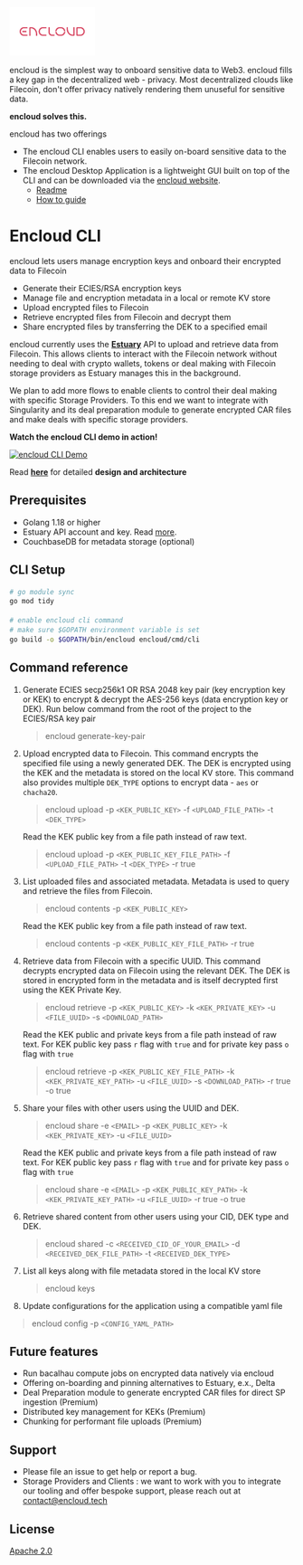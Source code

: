 <img src=".github/EnCloud_RGB-03.png" alt="180Protocol Logo" width="30%" height="30%"/>

encloud is the simplest way to onboard sensitive data to Web3. encloud fills a key gap in the decentralized web - privacy. Most decentralized
clouds like Filecoin, don't offer privacy natively rendering them unuseful for sensitive data.

**encloud solves this.**

encloud has two offerings

- The encloud CLI enables users to easily on-board sensitive data to the Filecoin network.
- The encloud Desktop Application is a lightweight GUI built on top of the CLI and can be downloaded via the [encloud website](https://encloud.tech/).
  - [Readme](cmd/web/README.md)
  - [How to guide](cmd/web/HOWTO.md)

# Encloud CLI

encloud lets users manage encryption keys and onboard their encrypted data to Filecoin

- Generate their ECIES/RSA encryption keys
- Manage file and encryption metadata in a local or remote KV store
- Upload encrypted files to Filecoin
- Retrieve encrypted files from Filecoin and decrypt them
- Share encrypted files by transferring the DEK to a specified email

encloud currently uses the [**Estuary**](https://estuary.tech/) API to upload and retrieve data from Filecoin. This allows clients to interact with the
Filecoin network without needing to deal with crypto wallets, tokens or deal making with Filecoin storage providers as
Estuary manages this in the background.

We plan to add more flows to enable clients to control their deal making with specific Storage Providers.
To this end we want to integrate with Singularity and its deal preparation module to generate encrypted CAR files and make deals
with specific storage providers.

**Watch the encloud CLI demo in action!**

[![encloud CLI Demo](http://img.youtube.com/vi/R-j_533QZ08/0.jpg)](https://www.youtube.com/watch?v=R-j_533QZ08 "encloud CLI Demo")

Read [**here**](docs/DESIGN.md) for detailed **design and architecture**

## Prerequisites

- Golang 1.18 or higher
- Estuary API account and key. Read [more](docs/CONFIG.md).
- CouchbaseDB for metadata storage (optional)

## CLI Setup

```bash
# go module sync
go mod tidy

# enable encloud cli command
# make sure $GOPATH environment variable is set
go build -o $GOPATH/bin/encloud encloud/cmd/cli
```

## Command reference

1. Generate ECIES secp256k1 OR RSA 2048 key pair (key encryption key or KEK) to encrypt & decrypt the AES-256 keys (data encryption key or DEK). Run below command from the root of the project to the ECIES/RSA key pair

   > encloud generate-key-pair

2. Upload encrypted data to Filecoin. This command encrypts the specified file using a newly generated DEK. The DEK is encrypted using the KEK and the metadata is stored on the local KV store.
   This command also provides multiple `DEK_TYPE` options to encrypt data - `aes` or `chacha20`.

   > encloud upload -p `<KEK_PUBLIC_KEY>` -f `<UPLOAD_FILE_PATH>` -t `<DEK_TYPE>`

   Read the KEK public key from a file path instead of raw text.

   > encloud upload -p `<KEK_PUBLIC_KEY_FILE_PATH>` -f `<UPLOAD_FILE_PATH>` -t `<DEK_TYPE>` -r true

3. List uploaded files and associated metadata. Metadata is used to query and retrieve the files from Filecoin.

   > encloud contents -p `<KEK_PUBLIC_KEY>`

   Read the KEK public key from a file path instead of raw text.

   > encloud contents -p `<KEK_PUBLIC_KEY_FILE_PATH>` -r true

4. Retrieve data from Filecoin with a specific UUID. This command decrypts encrypted data on Filecoin using the relevant DEK. The DEK is stored in encrypted form in the metadata and is itself decrypted first using the KEK Private Key.

   > encloud retrieve -p `<KEK_PUBLIC_KEY>` -k `<KEK_PRIVATE_KEY>` -u `<FILE_UUID>` -s `<DOWNLOAD_PATH>`

   Read the KEK public and private keys from a file path instead of raw text. For KEK public key pass `r` flag with `true` and for private key pass `o` flag with `true`

   > encloud retrieve -p `<KEK_PUBLIC_KEY_FILE_PATH>` -k `<KEK_PRIVATE_KEY_PATH>` -u `<FILE_UUID>` -s `<DOWNLOAD_PATH>` -r true -o true

5. Share your files with other users using the UUID and DEK.

   > encloud share -e `<EMAIL>` -p `<KEK_PUBLIC_KEY>` -k `<KEK_PRIVATE_KEY>` -u `<FILE_UUID>`

   Read the KEK public and private keys from a file path instead of raw text. For KEK public key pass `r` flag with `true` and for private key pass `o` flag with `true`

   > encloud share -e `<EMAIL>` -p `<KEK_PUBLIC_KEY_PATH>` -k `<KEK_PRIVATE_KEY_PATH>` -u `<FILE_UUID>` -r true -o true

6. Retrieve shared content from other users using your CID, DEK type and DEK.

   > encloud shared -c `<RECEIVED_CID_OF_YOUR_EMAIL>` -d `<RECEIVED_DEK_FILE_PATH>` -t `<RECEIVED_DEK_TYPE>`

7. List all keys along with file metadata stored in the local KV store

   > encloud keys

8. Update configurations for the application using a compatible yaml file

> encloud config -p `<CONFIG_YAML_PATH>`

## Future features

- Run bacalhau compute jobs on encrypted data natively via encloud
- Offering on-boarding and pinning alternatives to Estuary, e.x., Delta
- Deal Preparation module to generate encrypted CAR files for direct SP ingestion (Premium)
- Distributed key management for KEKs (Premium)
- Chunking for performant file uploads (Premium)

## Support

- Please file an issue to get help or report a bug.
- Storage Providers and Clients : we want to work with you to integrate our tooling and offer bespoke support, please reach
  out at [contact@encloud.tech](mailto:contact@encloud.tech)

## License

[Apache 2.0](https://github.com/encloud-tech/encloud/blob/main/LICENSE)
